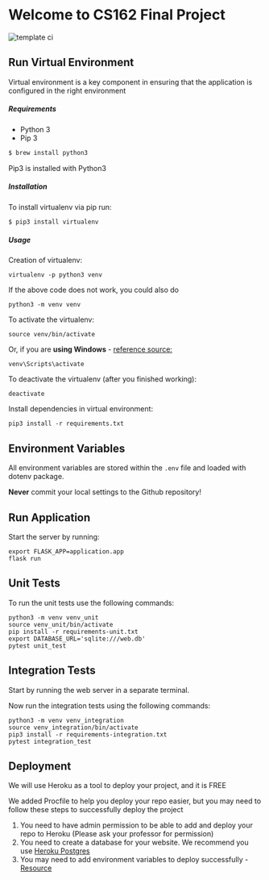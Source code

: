 # Welcome to CS162 Final Project

![template ci](https://github.com/minerva-schools/template-cs162/actions/workflows/ci.yaml/badge.svg)

## Run Virtual Environment

Virtual environment is a key component in ensuring that the application is configured in the right environment

##### Requirements
* Python 3
* Pip 3

```bash
$ brew install python3
```

Pip3 is installed with Python3

##### Installation
To install virtualenv via pip run:
```bash
$ pip3 install virtualenv
```

##### Usage
Creation of virtualenv:
```
virtualenv -p python3 venv
```
If the above code does not work, you could also do
```
python3 -m venv venv
```
To activate the virtualenv:
```
source venv/bin/activate
```
Or, if you are **using Windows** - [reference source:](https://stackoverflow.com/questions/8921188/issue-with-virtualenv-cannot-activate)
```
venv\Scripts\activate
```
To deactivate the virtualenv (after you finished working):
```
deactivate
```
Install dependencies in virtual environment:
```
pip3 install -r requirements.txt
```
## Environment Variables

All environment variables are stored within the `.env` file and loaded with dotenv package.

**Never** commit your local settings to the Github repository!

## Run Application

Start the server by running:
```
export FLASK_APP=application.app
flask run
```
## Unit Tests
To run the unit tests use the following commands:
```
python3 -m venv venv_unit
source venv_unit/bin/activate
pip install -r requirements-unit.txt
export DATABASE_URL='sqlite:///web.db'
pytest unit_test
```
## Integration Tests
Start by running the web server in a separate terminal.

Now run the integration tests using the following commands:
```
python3 -m venv venv_integration
source venv_integration/bin/activate
pip3 install -r requirements-integration.txt
pytest integration_test
```
## Deployment
We will use Heroku as a tool to deploy your project, and it is FREE

We added Procfile to help you deploy your repo easier, 
but you may need to follow these steps to successfully deploy the project

1. You need to have admin permission to be able to add and deploy your repo to Heroku 
(Please ask your professor for permission)
2. You need to create a database for your website. 
We recommend you use [Heroku Postgres](https://dev.to/prisma/how-to-setup-a-free-postgresql-database-on-heroku-1dc1)
3. You may need to add environment variables to deploy successfully - [Resource](https://devcenter.heroku.com/articles/config-vars#using-the-heroku-dashboard)
